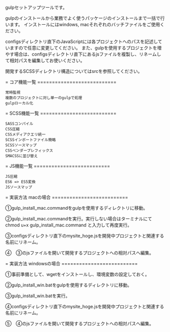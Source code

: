 gulpセットアップツールです。

gulpのインストールから業務でよく使うパッケージのインストールまで一括で行います。
インストールにはwindows, macそれぞれのバッチファイルをご使用ください。

configsディレクトリ直下のJavaScriptには各プロジェクトへのパスを記述していますので任意に変更してください。
また、gulpを使用するプロジェクトを増やす場合は、configsディレクトリ直下にあるjsファイルを複製し、リネームして相対パスを編集してお使いください。

開発するSCSSディレクトリ構造についてはsrcを参照してください。


= コア機能一覧 ===========================

	常時監視
	複数のプロジェクトに対し単一のgulpで処理
	gulpローカル化


= SCSS機能一覧 ==========================

	SASSコンパイル
	CSS圧縮
	CSSメディアクエリ統一
	SCSSインポートファイル簡略
	SCSSソースマップ
	CSSベンダープレフィックス
	SMACSSに並び替え


= JS機能一覧 ==========================

	JS圧縮
	ES6 => ES5変換
	JSソースマップ


= 実装方法 macの場合 ==========================

①gulp_install_mac.commandをgulpを使用するディレクトリに移動。

②gulp_install_mac.commandを実行。実行しない場合はターミナルにて　chmod u+x gulp_install_mac.command と入力して再度実行。

③configsディレクトリ直下のmysite_hoge.jsを開発中プロジェクトと関連する名前にリネーム。

④　③のjsファイルを開いて開発するプロジェクトへの相対パスへ編集。


= 実装方法 windowsの場合 ==========================

①事前準備として、wgetをインストールし、環境変数の設定しておく。

②gulp_install_win.batをgulpを使用するディレクトリに移動。

③gulp_install_win.batを実行。

④configsディレクトリ直下のmysite_hoge.jsを開発中プロジェクトと関連する名前にリネーム。

⑤　④のjsファイルを開いて開発するプロジェクトへの相対パスへ編集。
